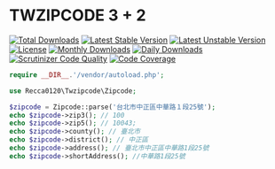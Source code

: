 # TWZIPCODE 3 + 2

[![Total Downloads](https://poser.pugx.org/recca0120/twzipcode/d/total.svg)](https://packagist.org/packages/recca0120/twzipcode)
[![Latest Stable Version](https://poser.pugx.org/recca0120/twzipcode/v/stable.svg)](https://packagist.org/packages/recca0120/twzipcode)
[![Latest Unstable Version](https://poser.pugx.org/recca0120/twzipcode/v/unstable.svg)](https://packagist.org/packages/recca0120/twzipcode)
[![License](https://poser.pugx.org/recca0120/twzipcode/license.svg)](https://packagist.org/packages/recca0120/twzipcode)
[![Monthly Downloads](https://poser.pugx.org/recca0120/twzipcode/d/monthly)](https://packagist.org/packages/recca0120/twzipcode)
[![Daily Downloads](https://poser.pugx.org/recca0120/twzipcode/d/daily)](https://packagist.org/packages/recca0120/twzipcode)
[![Scrutinizer Code Quality](https://scrutinizer-ci.com/g/recca0120/twzipcode/badges/quality-score.png?b=master)](https://scrutinizer-ci.com/g/recca0120/twzipcode/?branch=master)
[![Code Coverage](https://scrutinizer-ci.com/g/recca0120/twzipcode/badges/coverage.png?b=master)](https://scrutinizer-ci.com/g/recca0120/twzipcode/?branch=master)

```php
require __DIR__.'/vendor/autoload.php';

use Recca0120\Twzipcode\Zipcode;

$zipcode = Zipcode::parse('台北市中正區中華路１段25號');
echo $zipcode->zip3(); // 100
echo $zipcode->zip5(); // 10043;
echo $zipcode->county(); // 臺北市
echo $zipcode->district(); // 中正區
echo $zipcode->address(); // 臺北市中正區中華路1段25號
echo $zipcode->shortAddress(); //中華路1段25號
```
